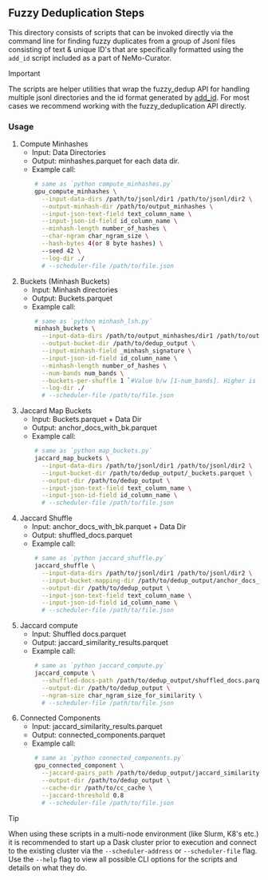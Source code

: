 ## Fuzzy Deduplication Steps
This directory consists of scripts that can be invoked directly via the command line for finding fuzzy duplicates from a group of Jsonl files consisting of text & unique ID's that are specifically formatted using the `add_id` script included as a part of NeMo-Curator.

> [!IMPORTANT]
> The scripts are helper utilities that wrap the fuzzy_dedup API for handling multiple jsonl directories and the id format generated by [add_id](nemo_curator/scripts/add_id.py). For most cases we recommend working with the fuzzy_deduplication API directly.

### Usage
1. Compute Minhashes
    - Input: Data Directories
    -  Output: minhashes.parquet for each data dir.
    - Example call:
    ```bash
        # same as `python compute_minhashes.py`
        gpu_compute_minhashes \
          --input-data-dirs /path/to/jsonl/dir1 /path/to/jsonl/dir2 \
          --output-minhash-dir /path/to/output_minhashes \
          --input-json-text-field text_column_name \
          --input-json-id-field id_column_name \
          --minhash-length number_of_hashes \
          --char-ngram char_ngram_size \
          --hash-bytes 4(or 8 byte hashes) \
          --seed 42 \
          --log-dir ./
          # --scheduler-file /path/to/file.json
    ```
2. Buckets (Minhash Buckets)
    - Input: Minhash directories
    - Output: Buckets.parquet
    - Example call:
    ```bash
        # same as `python minhash_lsh.py`
        minhash_buckets \
          --input-data-dirs /path/to/output_minhashes/dir1 /path/to/output_minhashes/dir2 \
          --output-bucket-dir /path/to/dedup_output \
          --input-minhash-field _minhash_signature \
          --input-json-id-field id_column_name \
          --minhash-length number_of_hashes \
          --num-bands num_bands \
          --buckets-per-shuffle 1 `#Value b/w [1-num_bands]. Higher is better but might lead to oom` \
          --log-dir ./
          # --scheduler-file /path/to/file.json
    ```
3. Jaccard Map Buckets
    - Input: Buckets.parquet + Data Dir
    - Output: anchor_docs_with_bk.parquet
    - Example call:
    ```bash
        # same as `python map_buckets.py`
        jaccard_map_buckets \
          --input-data-dirs /path/to/jsonl/dir1 /path/to/jsonl/dir2 \
          --input-bucket-dir /path/to/dedup_output/_buckets.parquet \
          --output-dir /path/to/dedup_output \
          --input-json-text-field text_column_name \
          --input-json-id-field id_column_name \
          # --scheduler-file /path/to/file.json
    ```
4. Jaccard Shuffle
    - Input: anchor_docs_with_bk.parquet + Data Dir
    - Output: shuffled_docs.parquet
    - Example call:
    ```bash
        # same as `python jaccard_shuffle.py`
        jaccard_shuffle \
          --input-data-dirs /path/to/jsonl/dir1 /path/to/jsonl/dir2 \
          --input-bucket-mapping-dir /path/to/dedup_output/anchor_docs_with_bk.parquet \
          --output-dir /path/to/dedup_output \
          --input-json-text-field text_column_name \
          --input-json-id-field id_column_name \
          # --scheduler-file /path/to/file.json
    ```
5. Jaccard compute
    - Input: Shuffled docs.parquet
    - Output: jaccard_similarity_results.parquet
    - Example call:
    ```bash
        # same as `python jaccard_compute.py`
        jaccard_compute \
          --shuffled-docs-path /path/to/dedup_output/shuffled_docs.parquet \
          --output-dir /path/to/dedup_output \
          --ngram-size char_ngram_size_for_similarity \
          # --scheduler-file /path/to/file.json
    ```
6. Connected Components
    - Input: jaccard_similarity_results.parquet
    - Output: connected_components.parquet
    - Example call:
    ```bash
        # same as `python connected_components.py`
        gpu_connected_component \
          --jaccard-pairs_path /path/to/dedup_output/jaccard_similarity_results.parquet \
          --output-dir /path/to/dedup_output \
          --cache-dir /path/to/cc_cache \
          --jaccard-threshold 0.8
          # --scheduler-file /path/to/file.json
    ```

> [!TIP]
> When using these scripts in a multi-node environment (like Slurm, K8's etc.) it is recommended to start up a Dask cluster prior to execution and connect to the existing cluster via the `--scheduler-address` or `--scheduler-file` flag.
> Use the `--help` flag to view all possible CLI options for the scripts and details on what they do.
